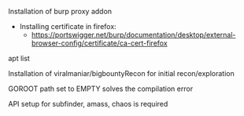 Installation of burp proxy addon
- Installing certificate in firefox:
  - https://portswigger.net/burp/documentation/desktop/external-browser-config/certificate/ca-cert-firefox

apt list <package-name>

Installation of viralmaniar/bigbountyRecon for initial recon/exploration


GOROOT path set to EMPTY solves the compilation error

API setup for subfinder, amass, chaos is required

